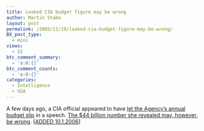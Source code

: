 ```yaml
---
title: Leaked CIA budget figure may be wrong
author: Martin Stabe
layout: post
permalink: /2005/11/19/leaked-cia-budget-figure-may-be-wrong/
BX_post_type:
  - mini
views:
  - 22
btc_comment_summary:
  - 'a:0:{}'
btc_comment_counts:
  - 'a:0:{}'
categories:
  - Intelligence
  - USA
---
```

A few days ago, a CIA official appeared to have [let the Agency&rsquo;s annual budget slip][1] in a speech. [The $44 billion number she revealed may, however, be wrong][2]. [[ADDED 10.1.2006][3]]

 [1]: http://martinstabe.com/blog/?p=1188
 [2]: http://fas.org/sgp/news/secrecy/2005/11/111705.html#1
 [3]: http://martinstabe.com/blog/?p=1348